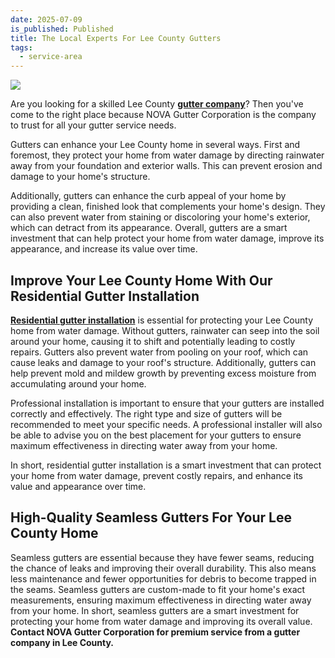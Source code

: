 ```yaml
---
date: 2025-07-09
is_published: Published
title: The Local Experts For Lee County Gutters
tags:
  - service-area
---
```

![](/media/gutters-jupiter-fl.jpg)

Are you looking for a skilled Lee County [**gutter company**](https://www.novagutter.com/)? Then you've come to the right place because NOVA Gutter Corporation is the company to trust for all your gutter service needs.

Gutters can enhance your Lee County home in several ways. First and foremost, they protect your home from water damage by directing rainwater away from your foundation and exterior walls. This can prevent erosion and damage to your home's structure.

Additionally, gutters can enhance the curb appeal of your home by providing a clean, finished look that complements your home's design. They can also prevent water from staining or discoloring your home's exterior, which can detract from its appearance. Overall, gutters are a smart investment that can help protect your home from water damage, improve its appearance, and increase its value over time.

## Improve Your Lee County Home With Our Residential Gutter Installation

[**Residential gutter installation**](https://novagutter.com/#residential-gutter-installation) is essential for protecting your Lee County home from water damage. Without gutters, rainwater can seep into the soil around your home, causing it to shift and potentially leading to costly repairs. Gutters also prevent water from pooling on your roof, which can cause leaks and damage to your roof's structure. Additionally, gutters can help prevent mold and mildew growth by preventing excess moisture from accumulating around your home.

Professional installation is important to ensure that your gutters are installed correctly and effectively. The right type and size of gutters will be recommended to meet your specific needs. A professional installer will also be able to advise you on the best placement for your gutters to ensure maximum effectiveness in directing water away from your home.

In short, residential gutter installation is a smart investment that can protect your home from water damage, prevent costly repairs, and enhance its value and appearance over time.

## High-Quality Seamless Gutters For Your Lee County Home

Seamless gutters are essential because they have fewer seams, reducing the chance of leaks and improving their overall durability. This also means less maintenance and fewer opportunities for debris to become trapped in the seams. Seamless gutters are custom-made to fit your home's exact measurements, ensuring maximum effectiveness in directing water away from your home. In short, seamless gutters are a smart investment for protecting your home from water damage and improving its overall value. **Contact NOVA Gutter Corporation for premium service from a gutter company in Lee County.**